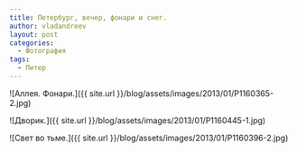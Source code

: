 ```yaml
---
title: Петербург, вечер, фонари и снег.
author: vladandreev
layout: post
categories:
  - Фотография
tags:
  - Питер
---
```


![Аллея. Фонари.]({{ site.url }}/blog/assets/images/2013/01/P1160365-2.jpg)
                                           
![Дворик.]({{ site.url }}/blog/assets/images/2013/01/P1160445-1.jpg)
                                           
![Свет во тьме.]({{ site.url }}/blog/assets/images/2013/01/P1160396-2.jpg)
